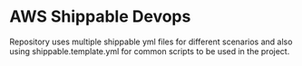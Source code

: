 # AWS Shippable Devops

Repository uses multiple shippable yml files for different scenarios and also using shippable.template.yml for common scripts to be used in the project.
